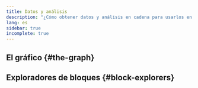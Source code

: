 ```yaml
---
title: Datos y análisis
description: "¿Cómo obtener datos y análisis en cadena para usarlos en tus dapps?"
lang: es
sidebar: true
incomplete: true
---
```


## El gráfico {#the-graph}

## Exploradores de bloques {#block-explorers}
